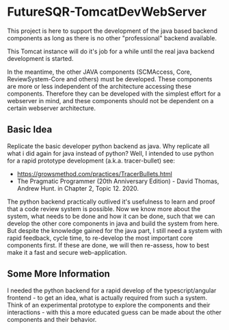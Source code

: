 # FutureSQR-TomcatDevWebServer

This project is here to support the development of the java based backend components as long as there is 
no other "professional" backend available. 

This Tomcat instance will do it's job for a while until the real java backend development is started.

In the meantime, the other JAVA components (SCMAccess, Core, ReviewSystem-Core and others) must be developed.
These components are more or less independent of the architecture accessing these components. Therefore they
can be developed with the simplest effort for a webserver in mind, and these components should not be dependent
on a certain webserver architecture.

## Basic Idea

Replicate the basic developer python backend as java. Why replicate all what i did again for java instead of
python? Well, I intended to use python for a rapid prototype development (a.k.a. tracer-bullet) see:  

* https://growsmethod.com/practices/TracerBullets.html 
* The Pragmatic Programmer (20th Anniversary Edition) - David Thomas, Andrew Hunt. in Chapter 2, Topic 12. 2020.

The python backend practically outlived it's usefulness to learn and proof that a code review system is 
possible. Now we know more about the system, what needs to be done and how it can be done, such that we 
can develop the other core components in java and build the system from here. But despite the knowledge
gained for the java part, I still need a system with rapid feedback, cycle time, to re-develop the most 
important core components first. If these are done, we will then re-assess, how to best make it a fast 
and secure web-application.

## Some More Information

I needed the python backend for a rapid develop of the typescript/angular frontend - to get an idea, what 
is actually required from such a system. Think of an experimental prototype to explore the components and
their interactions - with this a more educated guess can be made about the other components and their
behavior.